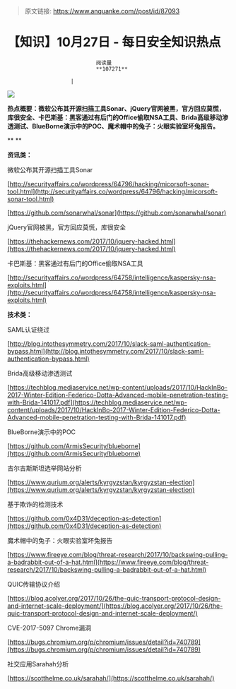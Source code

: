 > 原文链接: https://www.anquanke.com//post/id/87093 


# 【知识】10月27日 - 每日安全知识热点


                                阅读量   
                                **107271**
                            
                        |
                        
                                                                                    



[![](https://p2.ssl.qhimg.com/t01461947fedfc15d0c.png)](https://p2.ssl.qhimg.com/t01461947fedfc15d0c.png)

**热点概要：<strong>微软公布其开源扫描工具Sonar**、**<strong><strong>jQuery官网被黑，官方回应莫慌，库很安全**</strong></strong>、**卡巴斯基：黑客通过有后门的Office偷取NSA工具**、**<strong>Brida高级移动渗透测试**</strong>、**<strong>BlueBorne演示中的POC**</strong>、魔术帽中的兔子：火眼实验室坏兔报告。</strong>

** **

**资讯类：**

























微软公布其开源扫描工具Sonar

[http://securityaffairs.co/wordpress/64796/hacking/micorsoft-sonar-tool.html](http://securityaffairs.co/wordpress/64796/hacking/micorsoft-sonar-tool.html)

[https://github.com/sonarwhal/sonar](https://github.com/sonarwhal/sonar)



jQuery官网被黑，官方回应莫慌，库很安全

[https://thehackernews.com/2017/10/jquery-hacked.html](https://thehackernews.com/2017/10/jquery-hacked.html)



卡巴斯基：黑客通过有后门的Office偷取NSA工具

[http://securityaffairs.co/wordpress/64758/intelligence/kaspersky-nsa-exploits.html](http://securityaffairs.co/wordpress/64758/intelligence/kaspersky-nsa-exploits.html)





**技术类：**























SAML认证绕过

[http://blog.intothesymmetry.com/2017/10/slack-saml-authentication-bypass.html](http://blog.intothesymmetry.com/2017/10/slack-saml-authentication-bypass.html)



Brida高级移动渗透测试

[https://techblog.mediaservice.net/wp-content/uploads/2017/10/HackInBo-2017-Winter-Edition-Federico-Dotta-Advanced-mobile-penetration-testing-with-Brida-141017.pdf](https://techblog.mediaservice.net/wp-content/uploads/2017/10/HackInBo-2017-Winter-Edition-Federico-Dotta-Advanced-mobile-penetration-testing-with-Brida-141017.pdf)



BlueBorne演示中的POC

[https://github.com/ArmisSecurity/blueborne](https://github.com/ArmisSecurity/blueborne)



吉尔吉斯斯坦选举网站分析

[https://www.qurium.org/alerts/kyrgyzstan/kyrgyzstan-election](https://www.qurium.org/alerts/kyrgyzstan/kyrgyzstan-election)



基于欺诈的检测技术

[https://github.com/0x4D31/deception-as-detection](https://github.com/0x4D31/deception-as-detection)



魔术帽中的兔子：火眼实验室坏兔报告

[https://www.fireeye.com/blog/threat-research/2017/10/backswing-pulling-a-badrabbit-out-of-a-hat.html](https://www.fireeye.com/blog/threat-research/2017/10/backswing-pulling-a-badrabbit-out-of-a-hat.html)



QUIC传输协议介绍

[https://blog.acolyer.org/2017/10/26/the-quic-transport-protocol-design-and-internet-scale-deployment/](https://blog.acolyer.org/2017/10/26/the-quic-transport-protocol-design-and-internet-scale-deployment/)



CVE-2017-5097 Chrome漏洞

[https://bugs.chromium.org/p/chromium/issues/detail?id=740789](https://bugs.chromium.org/p/chromium/issues/detail?id=740789)



社交应用Sarahah分析

[https://scotthelme.co.uk/sarahah/](https://scotthelme.co.uk/sarahah/)
